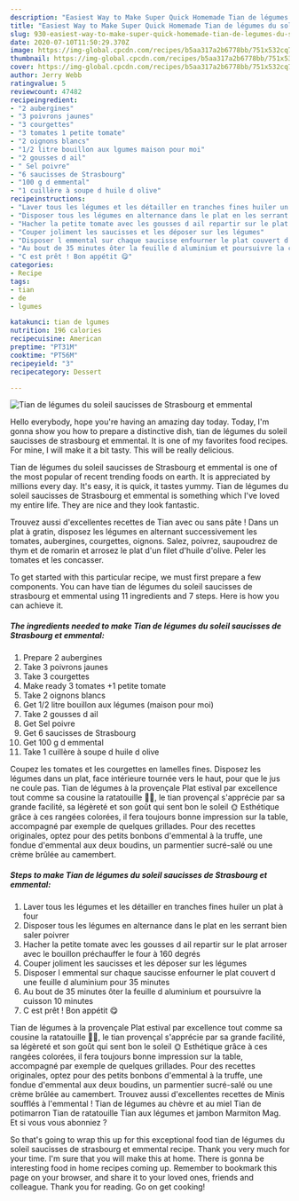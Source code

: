 ```yaml
---
description: "Easiest Way to Make Super Quick Homemade Tian de légumes du soleil saucisses de Strasbourg et emmental"
title: "Easiest Way to Make Super Quick Homemade Tian de légumes du soleil saucisses de Strasbourg et emmental"
slug: 930-easiest-way-to-make-super-quick-homemade-tian-de-legumes-du-soleil-saucisses-de-strasbourg-et-emmental
date: 2020-07-10T11:50:29.370Z
image: https://img-global.cpcdn.com/recipes/b5aa317a2b6778bb/751x532cq70/tian-de-legumes-du-soleil-saucisses-de-strasbourg-et-emmental-photo-principale-de-la-recette.jpg
thumbnail: https://img-global.cpcdn.com/recipes/b5aa317a2b6778bb/751x532cq70/tian-de-legumes-du-soleil-saucisses-de-strasbourg-et-emmental-photo-principale-de-la-recette.jpg
cover: https://img-global.cpcdn.com/recipes/b5aa317a2b6778bb/751x532cq70/tian-de-legumes-du-soleil-saucisses-de-strasbourg-et-emmental-photo-principale-de-la-recette.jpg
author: Jerry Webb
ratingvalue: 5
reviewcount: 47482
recipeingredient:
- "2 aubergines"
- "3 poivrons jaunes"
- "3 courgettes"
- "3 tomates 1 petite tomate"
- "2 oignons blancs"
- "1/2 litre bouillon aux lgumes maison pour moi"
- "2 gousses d ail"
- " Sel poivre"
- "6 saucisses de Strasbourg"
- "100 g d emmental"
- "1 cuillère à soupe d huile d olive"
recipeinstructions:
- "Laver tous les légumes et les détailler en tranches fines huiler un plat à four"
- "Disposer tous les légumes en alternance dans le plat en les serrant bien saler poivrer"
- "Hacher la petite tomate avec les gousses d ail repartir sur le plat arroser avec le bouillon préchauffer le four à 160 degrés"
- "Couper joliment les saucisses et les déposer sur les légumes"
- "Disposer l emmental sur chaque saucisse enfourner le plat couvert d une feuille d aluminium pour 35 minutes"
- "Au bout de 35 minutes ôter la feuille d aluminium et poursuivre la cuisson 10 minutes"
- "C est prêt ! Bon appétit 😋"
categories:
- Recipe
tags:
- tian
- de
- lgumes

katakunci: tian de lgumes 
nutrition: 196 calories
recipecuisine: American
preptime: "PT31M"
cooktime: "PT56M"
recipeyield: "3"
recipecategory: Dessert

---
```



![Tian de légumes du soleil saucisses de Strasbourg et emmental](https://img-global.cpcdn.com/recipes/b5aa317a2b6778bb/751x532cq70/tian-de-legumes-du-soleil-saucisses-de-strasbourg-et-emmental-photo-principale-de-la-recette.jpg)

Hello everybody, hope you're having an amazing day today. Today, I'm gonna show you how to prepare a distinctive dish, tian de légumes du soleil saucisses de strasbourg et emmental. It is one of my favorites food recipes. For mine, I will make it a bit tasty. This will be really delicious.

Tian de légumes du soleil saucisses de Strasbourg et emmental is one of the most popular of recent trending foods on earth. It is appreciated by millions every day. It's easy, it is quick, it tastes yummy. Tian de légumes du soleil saucisses de Strasbourg et emmental is something which I've loved my entire life. They are nice and they look fantastic.

Trouvez aussi d&#39;excellentes recettes de Tian avec ou sans pâte ! Dans un plat à gratin, disposez les légumes en alternant successivement les tomates, aubergines, courgettes, oignons. Salez, poivrez, saupoudrez de thym et de romarin et arrosez le plat d&#39;un filet d&#39;huile d&#39;olive. Peler les tomates et les concasser.


To get started with this particular recipe, we must first prepare a few components. You can have tian de légumes du soleil saucisses de strasbourg et emmental using 11 ingredients and 7 steps. Here is how you can achieve it.

<!--inarticleads1-->

##### The ingredients needed to make Tian de légumes du soleil saucisses de Strasbourg et emmental:

1. Prepare 2 aubergines
1. Take 3 poivrons jaunes
1. Take 3 courgettes
1. Make ready 3 tomates +1 petite tomate
1. Take 2 oignons blancs
1. Get 1/2 litre bouillon aux légumes (maison pour moi)
1. Take 2 gousses d ail
1. Get  Sel poivre
1. Get 6 saucisses de Strasbourg
1. Get 100 g d emmental
1. Take 1 cuillère à soupe d huile d olive


Coupez les tomates et les courgettes en lamelles fines. Disposez les légumes dans un plat, face intérieure tournée vers le haut, pour que le jus ne coule pas. Tian de légumes à la provençale Plat estival par excellence tout comme sa cousine la ratatouille 🍅🍃, le tian provençal s&#39;apprécie par sa grande facilité, sa légèreté et son goût qui sent bon le soleil 🌞 Esthétique grâce à ces rangées colorées, il fera toujours bonne impression sur la table, accompagné par exemple de quelques grillades. Pour des recettes originales, optez pour des petits bonbons d&#39;emmental à la truffe, une fondue d&#39;emmental aux deux boudins, un parmentier sucré-salé ou une crème brûlée au camembert. 

<!--inarticleads2-->

##### Steps to make Tian de légumes du soleil saucisses de Strasbourg et emmental:

1. Laver tous les légumes et les détailler en tranches fines huiler un plat à four
1. Disposer tous les légumes en alternance dans le plat en les serrant bien saler poivrer
1. Hacher la petite tomate avec les gousses d ail repartir sur le plat arroser avec le bouillon préchauffer le four à 160 degrés
1. Couper joliment les saucisses et les déposer sur les légumes
1. Disposer l emmental sur chaque saucisse enfourner le plat couvert d une feuille d aluminium pour 35 minutes
1. Au bout de 35 minutes ôter la feuille d aluminium et poursuivre la cuisson 10 minutes
1. C est prêt ! Bon appétit 😋


Tian de légumes à la provençale Plat estival par excellence tout comme sa cousine la ratatouille 🍅🍃, le tian provençal s&#39;apprécie par sa grande facilité, sa légèreté et son goût qui sent bon le soleil 🌞 Esthétique grâce à ces rangées colorées, il fera toujours bonne impression sur la table, accompagné par exemple de quelques grillades. Pour des recettes originales, optez pour des petits bonbons d&#39;emmental à la truffe, une fondue d&#39;emmental aux deux boudins, un parmentier sucré-salé ou une crème brûlée au camembert. Trouvez aussi d&#39;excellentes recettes de Minis soufflés à l&#39;emmental ! Tian de légumes au chèvre et au miel Tian de potimarron Tian de ratatouille Tian aux légumes et jambon Marmiton Mag. Et si vous vous abonniez ? 

So that's going to wrap this up for this exceptional food tian de légumes du soleil saucisses de strasbourg et emmental recipe. Thank you very much for your time. I'm sure that you will make this at home. There is gonna be interesting food in home recipes coming up. Remember to bookmark this page on your browser, and share it to your loved ones, friends and colleague. Thank you for reading. Go on get cooking!
